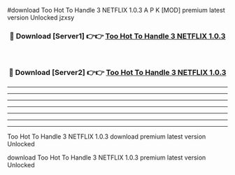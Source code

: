 #download Too Hot To Handle 3 NETFLIX 1.0.3 A P K [MOD] premium latest version Unlocked jzxsy 



<div align="center">
<h3>🔴 Download [Server1] 👉👉 <a href="https://apkdownload2.web.app/">Too Hot To Handle 3 NETFLIX 1.0.3</a></h3><br>

<h3>🔴 Download [Server2] 👉👉 <a href="https://apkdownload2.web.app/">Too Hot To Handle 3 NETFLIX 1.0.3</a></h3>
</div>





----------------------------------------------------------

----------------------------------------------------------

----------------------------------------------------------

----------------------------------------------------------

----------------------------------------------------------

----------------------------------------------------------

----------------------------------------------------------

Too Hot To Handle 3 NETFLIX 1.0.3 download premium latest version Unlocked

download Too Hot To Handle 3 NETFLIX 1.0.3 premium latest version Unlocked
